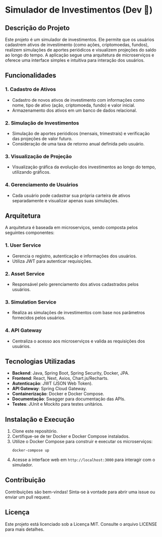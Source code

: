 # Simulador de Investimentos (Dev 🚧)

## Descrição do Projeto
Este projeto é um simulador de investimentos. Ele permite que os usuários cadastrem ativos de investimento (como ações, criptomoedas, fundos), realizem simulações de aportes periódicos e visualizem projeções do saldo ao longo do tempo. A aplicação segue uma arquitetura de microserviços e oferece uma interface simples e intuitiva para interação dos usuários.

## Funcionalidades

### 1. Cadastro de Ativos
- Cadastro de novos ativos de investimento com informações como nome, tipo de ativo (ação, criptomoeda, fundo) e valor inicial.
- Armazenamento dos ativos em um banco de dados relacional.

### 2. Simulação de Investimentos
- Simulação de aportes periódicos (mensais, trimestrais) e verificação das projeções de valor futuro.
- Consideração de uma taxa de retorno anual definida pelo usuário.

### 3. Visualização de Projeção
- Visualização gráfica da evolução dos investimentos ao longo do tempo, utilizando gráficos.

### 4. Gerenciamento de Usuários
- Cada usuário pode cadastrar sua própria carteira de ativos separadamente e visualizar apenas suas simulações.

## Arquitetura
A arquitetura é baseada em microserviços, sendo composta pelos seguintes componentes:

### 1. User Service
- Gerencia o registro, autenticação e informações dos usuários.
- Utiliza JWT para autenticar requisições.

### 2. Asset Service
- Responsável pelo gerenciamento dos ativos cadastrados pelos usuários.

### 3. Simulation Service
- Realiza as simulações de investimentos com base nos parâmetros fornecidos pelos usuários.

### 4. API Gateway
- Centraliza o acesso aos microserviços e valida as requisições dos usuários.

## Tecnologias Utilizadas
- **Backend**: Java, Spring Boot, Spring Security, Docker, JPA.
- **Frontend**: React, Next, Axios, Chart.js/Recharts.
- **Autenticação**: JWT (JSON Web Token).
- **API Gateway**: Spring Cloud Gateway.
- **Containerização**: Docker e Docker Compose.
- **Documentação**: Swagger para documentação das APIs.
- **Testes**: JUnit e Mockito para testes unitários.

## Instalação e Execução
1. Clone este repositório.
2. Certifique-se de ter Docker e Docker Compose instalados.
3. Utilize o Docker Compose para construir e executar os microserviços:
   ```sh
   docker-compose up
   ```
4. Acesse a interface web em `http://localhost:3000` para interagir com o simulador.

## Contribuição
Contribuições são bem-vindas! Sinta-se à vontade para abrir uma issue ou enviar um pull request.

## Licença
Este projeto está licenciado sob a Licença MIT. Consulte o arquivo LICENSE para mais detalhes.

